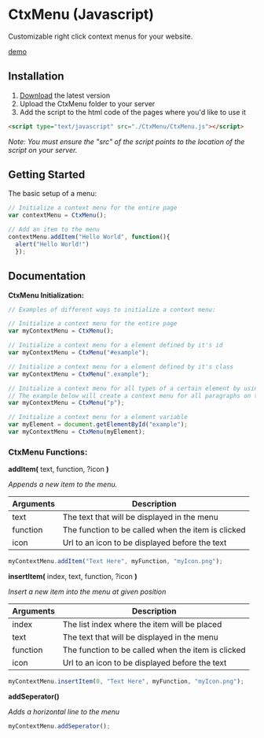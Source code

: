 # CtxMenu (Javascript)
Customizable right click context menus for your website.

[demo](https://nilssoderman.com/code/ctxmenu)

## Installation


1. [Download]() the latest version
2. Upload the CtxMenu folder to your server
3. Add the script to the html code of the pages where you'd like to use it 

```html
<script type="text/javascript" src="./CtxMenu/CtxMenu.js"></script>
```
_Note: You must ensure the "src" of the script points to the location of the script on your server._

## Getting Started
The basic setup of a menu:
```javascript
// Initialize a context menu for the entire page
var contextMenu = CtxMenu();

// Add an item to the menu
contextMenu.addItem("Hello World", function(){
  alert("Hello World!")
  });
```

## Documentation

**CtxMenu Initialization:**
```javascript
// Examples of different ways to initialize a context menu:

// Initialize a context menu for the entire page
var myContextMenu = CtxMenu();

// Initialize a context menu for a element defined by it's id
var myContextMenu = CtxMenu("#example");

// Initialize a context menu for a element defined by it's class
var myContextMenu = CtxMenu(".example");

// Initialize a context menu for all types of a certain element by using a nodeName
// The example below will create a context menu for all paragraphs on the page (<p></p>)
var myContextMenu = CtxMenu("p");

// Initialize a context menu for a element variable
var myElement = document.getElementById("example");
var myContextMenu = CtxMenu(myElement);
```

### CtxMenu Functions:

**addItem(**
text, function, ?icon **)**

_Appends a new item to the menu._

| Arguments | Description |
| --- | --- |
| text | The text that will be displayed in the menu |
| function | The function to be called when the item is clicked |
| icon | Url to an icon to be displayed before the text |

```javascript
myContextMenu.addItem("Text Here", myFunction, "myIcon.png");
```


**insertItem(**
index, text, function, ?icon **)**

_Insert a new item into the menu at given position_

| Arguments | Description |
| --- | --- |
| index | The list index where the item will be placed |
| text | The text that will be displayed in the menu |
| function | The function to be called when the item is clicked |
| icon | Url to an icon to be displayed before the text |

```javascript
myContextMenu.insertItem(0, "Text Here", myFunction, "myIcon.png");
```


**addSeperator()**

_Adds a horizontal line to the menu_
```javascript
myContextMenu.addSeperator();
```
